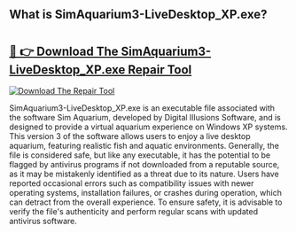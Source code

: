 ## What is SimAquarium3-LiveDesktop_XP.exe? 

# <h2><a href="https://exedetect.com/download.php?SimAquarium3-LiveDesktop_XP.exe">🔗 👉 Download The SimAquarium3-LiveDesktop_XP.exe Repair Tool</a></h2>

[![Download The Repair Tool](https://exedetect.com/download-button.jpg)](https://exedetect.com/download.php?SimAquarium3-LiveDesktop_XP.exe)

SimAquarium3-LiveDesktop_XP.exe is an executable file associated with the software Sim Aquarium, developed by Digital Illusions Software, and is designed to provide a virtual aquarium experience on Windows XP systems. This version 3 of the software allows users to enjoy a live desktop aquarium, featuring realistic fish and aquatic environments. Generally, the file is considered safe, but like any executable, it has the potential to be flagged by antivirus programs if not downloaded from a reputable source, as it may be mistakenly identified as a threat due to its nature. Users have reported occasional errors such as compatibility issues with newer operating systems, installation failures, or crashes during operation, which can detract from the overall experience. To ensure safety, it is advisable to verify the file's authenticity and perform regular scans with updated antivirus software.